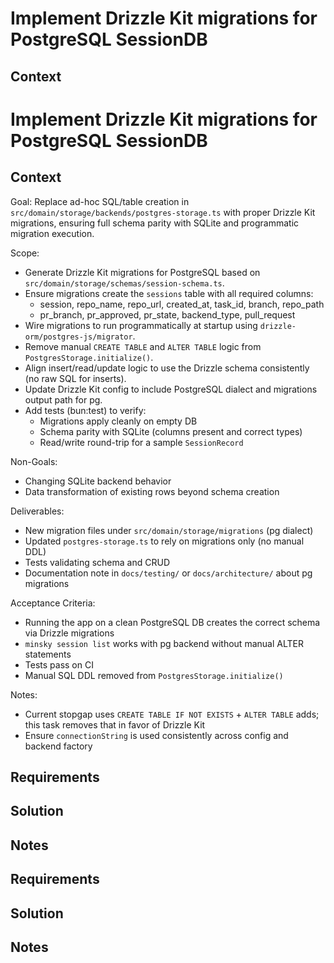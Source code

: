 # Implement Drizzle Kit migrations for PostgreSQL SessionDB

## Context

# Implement Drizzle Kit migrations for PostgreSQL SessionDB

## Context

Goal: Replace ad-hoc SQL/table creation in `src/domain/storage/backends/postgres-storage.ts` with proper Drizzle Kit migrations, ensuring full schema parity with SQLite and programmatic migration execution.

Scope:

- Generate Drizzle Kit migrations for PostgreSQL based on `src/domain/storage/schemas/session-schema.ts`.
- Ensure migrations create the `sessions` table with all required columns:
  - session, repo_name, repo_url, created_at, task_id, branch, repo_path
  - pr_branch, pr_approved, pr_state, backend_type, pull_request
- Wire migrations to run programmatically at startup using `drizzle-orm/postgres-js/migrator`.
- Remove manual `CREATE TABLE` and `ALTER TABLE` logic from `PostgresStorage.initialize()`.
- Align insert/read/update logic to use the Drizzle schema consistently (no raw SQL for inserts).
- Update Drizzle Kit config to include PostgreSQL dialect and migrations output path for pg.
- Add tests (bun:test) to verify:
  - Migrations apply cleanly on empty DB
  - Schema parity with SQLite (columns present and correct types)
  - Read/write round-trip for a sample `SessionRecord`

Non-Goals:

- Changing SQLite backend behavior
- Data transformation of existing rows beyond schema creation

Deliverables:

- New migration files under `src/domain/storage/migrations` (pg dialect)
- Updated `postgres-storage.ts` to rely on migrations only (no manual DDL)
- Tests validating schema and CRUD
- Documentation note in `docs/testing/` or `docs/architecture/` about pg migrations

Acceptance Criteria:

- Running the app on a clean PostgreSQL DB creates the correct schema via Drizzle migrations
- `minsky session list` works with pg backend without manual ALTER statements
- Tests pass on CI
- Manual SQL DDL removed from `PostgresStorage.initialize()`

Notes:

- Current stopgap uses `CREATE TABLE IF NOT EXISTS` + `ALTER TABLE` adds; this task removes that in favor of Drizzle Kit
- Ensure `connectionString` is used consistently across config and backend factory

## Requirements

## Solution

## Notes

## Requirements

## Solution

## Notes
